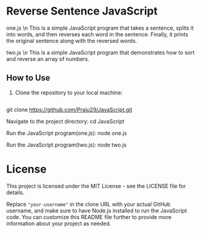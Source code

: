 # Reverse Sentence JavaScript

one.js \n
This is a simple JavaScript program that takes a sentence, splits it into words, and then reverses each word in the sentence. Finally, it prints the original sentence along with the reversed words.

two.js \n
This is a simple JavaScript program that demonstrates how to sort and reverse an array of numbers.


## How to Use

1. Clone the repository to your local machine:
   ```bash
 git clone https://github.com/Praju29/JavaScript.git

Navigate to the project directory:
cd JavaScript

Run the JavaScript program(one.js):
node one.js

Run the JavaScript program(two.js):
node two.js

# License
This project is licensed under the MIT License - see the LICENSE file for details.

Replace `"your-username"` in the clone URL with your actual GitHub username, and make sure to have Node.js installed to run the JavaScript code. You can customize this README file further to provide more information about your project as needed.


   
